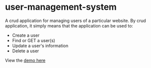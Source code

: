 # user-management-system
A crud application for managing users of a particular website. By crud application, it simply means that the application can be used to:
- Create a user
- Find or GET a user(s)
- Update a user's information
- Delete a user

View the [demo here](https://my-user-management.herokuapp.com)

